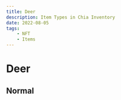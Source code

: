 ```yaml
---
title: Deer
description: Item Types in Chia Inventory
date: 2022-08-05
tags:
    - NFT
    - Items
---
```


# Deer
## Normal


